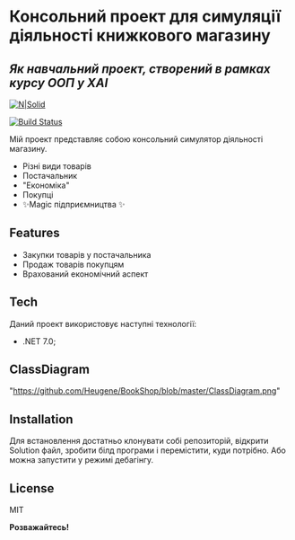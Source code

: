 # Консольний проект для симуляції діяльності книжкового магазину
## _Як навчальний проект, створений в рамках курсу ООП у ХАІ_

[![N|Solid](https://cldup.com/dTxpPi9lDf.thumb.png)](https://nodesource.com/products/nsolid)

[![Build Status](https://travis-ci.org/joemccann/dillinger.svg?branch=master)](https://travis-ci.org/joemccann/dillinger)

Мій проект представляє собою консольний симулятор діяльності магазину.

- Різні види товарів
- Постачальник
- "Економіка"
- Покупці
- ✨Magic  підприємництва ✨

## Features

- Закупки товарів у постачальника
- Продаж товарів покупцям
- Врахований економічний аспект

## Tech

Даний проект використовує наступні технології:

- .NET 7.0;

## ClassDiagram
"https://github.com/Heugene/BookShop/blob/master/ClassDiagram.png"

## Installation

Для встановлення достатньо клонувати собі репозиторій, відкрити Solution файл, зробити білд програми і перемістити, куди потрібно. Або можна запустити у режимі дебагінгу.


## License

MIT

**Розважайтесь!**

